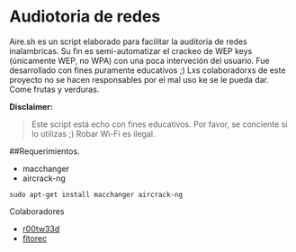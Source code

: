 Audiotoria de redes
==========================================================================================

Aire.sh es un script elaborado para facilitar la auditoria de redes inalambricas.
Su fin es semi-automatizar el crackeo de WEP keys (únicamente WEP, no WPA) con una poca interveción del usuario.
Fue desarrollado con fines puramente educativos ;)
Lxs colaboradorxs de este proyecto no se hacen responsables por el mal uso ke se le pueda dar.
Come frutas y verduras.

**Disclaimer:**
>Este script está echo con fines educativos. Por favor, se conciente si lo utilizas ;) Robar Wi-Fi es ilegal.


##Requerimientos.
 - macchanger
 - aircrack-ng

`sudo apt-get install macchanger aircrack-ng`

Colaboradores

- [r00tw33d](https://github.com/r00tw33d)
- [fitorec](https://github.com/fitorec)
